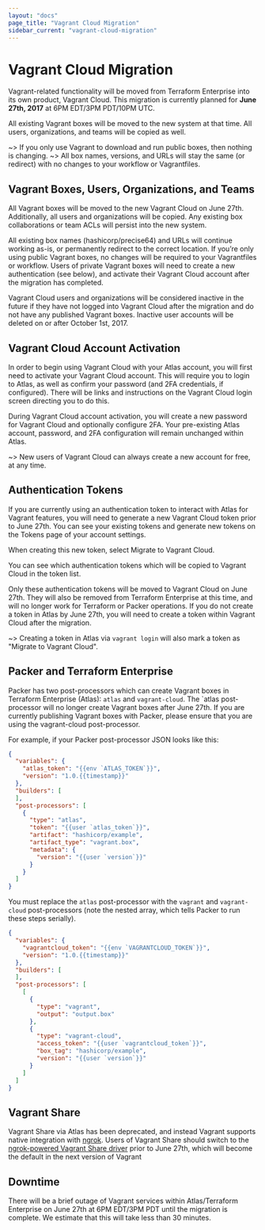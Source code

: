 ```yaml
---
layout: "docs"
page_title: "Vagrant Cloud Migration"
sidebar_current: "vagrant-cloud-migration"
---
```


# Vagrant Cloud Migration

Vagrant-related functionality will be moved from Terraform Enterprise into its own product, Vagrant Cloud.
This migration is currently planned for **June 27th, 2017** at 6PM EDT/3PM PDT/10PM UTC.

All existing Vagrant boxes will be moved to the new system at that time.
All users, organizations, and teams will be copied as well.

~> If you only use Vagrant to download and run public boxes, then nothing is changing.
~> All box names, versions, and URLs will stay the same (or redirect) with no changes to your workflow or Vagrantfiles.

## Vagrant Boxes, Users, Organizations, and Teams

All Vagrant boxes will be moved to the new Vagrant Cloud on June 27th.
Additionally, all users and organizations will be copied.
Any existing box collaborations or team ACLs will persist into the new system.

All existing box names (hashicorp/precise64) and URLs will continue working as-is, or permanently redirect to the correct location.
If you’re only using public Vagrant boxes, no changes will be required to your Vagrantfiles or workflow.
Users of private Vagrant boxes will need to create a new authentication (see below), and activate their Vagrant Cloud account after the migration has completed.

Vagrant Cloud users and organizations will be considered inactive in the future if they have not logged into Vagrant Cloud after the migration and do not have any published Vagrant boxes.
Inactive user accounts will be deleted on or after October 1st, 2017.

## Vagrant Cloud Account Activation

In order to begin using Vagrant Cloud with your Atlas account, you will first need to activate your Vagrant Cloud account.
This will require you to login to Atlas, as well as confirm your password (and 2FA credentials, if configured).
There will be links and instructions on the Vagrant Cloud login screen directing you to do this.

During Vagrant Cloud account activation, you will create a new password for Vagrant Cloud and optionally configure 2FA.
Your pre-existing Atlas account, password, and 2FA configuration will remain unchanged within Atlas.

~> New users of Vagrant Cloud can always create a new account for free, at any time.

## Authentication Tokens

If you are currently using an authentication token to interact with Atlas for Vagrant features, you will need to generate a new Vagrant Cloud token prior to June 27th.
You can see your existing tokens and generate new tokens on the Tokens page of your account settings.

When creating this new token, select Migrate to Vagrant Cloud.

You can see which authentication tokens which will be copied to Vagrant Cloud in the token list.

Only these authentication tokens will be moved to Vagrant Cloud on June 27th.
They will also be removed from Terraform Enterprise at this time, and will no longer work for Terraform or Packer operations.
If you do not create a token in Atlas by June 27th, you will need to create a token within Vagrant Cloud after the migration.

~> Creating a token in Atlas via `vagrant login` will also mark a token as "Migrate to Vagrant Cloud".

## Packer and Terraform Enterprise

Packer has two post-processors which can create Vagrant boxes in Terraform Enterprise (Atlas): `atlas` and `vagrant-cloud`.
The `atlas post-processor will no longer create Vagrant boxes after June 27th.
If you are currently publishing Vagrant boxes with Packer, please ensure that you are using the vagrant-cloud post-processor.

For example, if your Packer post-processor JSON looks like this:

```json
{
  "variables": {
    "atlas_token": "{{env `ATLAS_TOKEN`}}",
    "version": "1.0.{{timestamp}}"
  },
  "builders": [
  ],
  "post-processors": [
    {
      "type": "atlas",
      "token": "{{user `atlas_token`}}",
      "artifact": "hashicorp/example",
      "artifact_type": "vagrant.box",
      "metadata": {
        "version": "{{user `version`}}"
      }
    }
  ]
}
```

You must replace the `atlas` post-processor with the `vagrant` and `vagrant-cloud` post-processors (note the nested array, which tells Packer to run these steps serially).

```json
{
  "variables": {
    "vagrantcloud_token": "{{env `VAGRANTCLOUD_TOKEN`}}",
    "version": "1.0.{{timestamp}}"
  },
  "builders": [
  ],
  "post-processors": [
    [
      {
        "type": "vagrant",
        "output": "output.box"
      },
      {
        "type": "vagrant-cloud",
        "access_token": "{{user `vagrantcloud_token`}}",
        "box_tag": "hashicorp/example",
        "version": "{{user `version`}}"
      }
    ]
  ]
}
```

## Vagrant Share

Vagrant Share via Atlas has been deprecated, and instead Vagrant supports native integration with [ngrok](https://ngrok.com).
Users of Vagrant Share should switch to the [ngrok-powered Vagrant Share driver](https://www.vagrantup.com/docs/share/ngrok.html) prior to June 27th, which will become the default in the next version of Vagrant

## Downtime

There will be a brief outage of Vagrant services within Atlas/Terraform Enterprise on June 27th at 6PM EDT/3PM PDT until the migration is complete.
We estimate that this will take less than 30 minutes.
